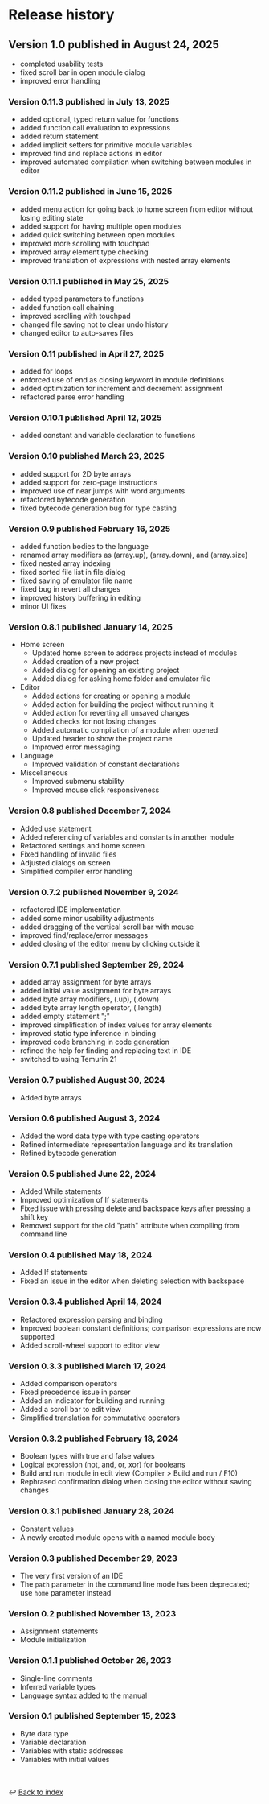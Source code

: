 # Release history

## Version 1.0 published in August 24, 2025
- completed usability tests
- fixed scroll bar in open module dialog
- improved error handling

### Version 0.11.3 published in July 13, 2025
- added optional, typed return value for functions
- added function call evaluation to expressions
- added return statement
- added implicit setters for primitive module variables
- improved find and replace actions in editor
- improved automated compilation when switching between modules in editor

### Version 0.11.2 published in June 15, 2025
- added menu action for going back to home screen from editor without losing editing state
- added support for having multiple open modules
- added quick switching between open modules
- improved more scrolling with touchpad
- improved array element type checking
- improved translation of expressions with nested array elements

### Version 0.11.1 published in May 25, 2025
- added typed parameters to functions
- added function call chaining
- improved scrolling with touchpad
- changed file saving not to clear undo history
- changed editor to auto-saves files

### Version 0.11 published in April 27, 2025
- added for loops
- enforced use of end as closing keyword in module definitions
- added optimization for increment and decrement assignment
- refactored parse error handling

### Version 0.10.1 published April 12, 2025
- added constant and variable declaration to functions

### Version 0.10 published March 23, 2025
- added support for 2D byte arrays
- added support for zero-page instructions
- improved use of near jumps with word arguments
- refactored bytecode generation
- fixed bytecode generation bug for type casting

### Version 0.9 published February 16, 2025
- added function bodies to the language
- renamed array modifiers as (array.up), (array.down), and (array.size)
- fixed nested array indexing
- fixed sorted file list in file dialog
- fixed saving of emulator file name
- fixed bug in revert all changes
- improved history buffering in editing
- minor UI fixes

### Version 0.8.1 published January 14, 2025
- Home screen
  - Updated home screen to address projects instead of modules
  - Added creation of a new project
  - Added dialog for opening an existing project
  - Added dialog for asking home folder and emulator file
- Editor
  - Added actions for creating or opening a module
  - Added action for building the project without running it
  - Added action for reverting all unsaved changes
  - Added checks for not losing changes
  - Added automatic compilation of a module when opened
  - Updated header to show the project name
  - Improved error messaging
- Language
  - Improved validation of constant declarations
- Miscellaneous
  - Improved submenu stability
  - Improved mouse click responsiveness

### Version 0.8 published December 7, 2024
- Added use statement
- Added referencing of variables and constants in another module
- Refactored settings and home screen
- Fixed handling of invalid files
- Adjusted dialogs on screen
- Simplified compiler error handling

### Version 0.7.2 published November 9, 2024
- refactored IDE implementation
- added some minor usability adjustments
- added dragging of the vertical scroll bar with mouse
- improved find/replace/error messages
- added closing of the editor menu by clicking outside it

### Version 0.7.1 published September 29, 2024
- added array assignment for byte arrays
- added initial value assignment for byte arrays
- added byte array modifiers, (.up), (.down)
- added byte array length operator, (.length)
- added empty statement ";"
- improved simplification of index values for array elements
- improved static type inference in binding
- improved code branching in code generation
- refined the help for finding and replacing text in IDE
- switched to using Temurin 21

### Version 0.7 published August 30, 2024
- Added byte arrays

### Version 0.6 published August 3, 2024
- Added the word data type with type casting operators
- Refined intermediate representation language and its translation
- Refined bytecode generation

### Version 0.5 published June 22, 2024
- Added While statements
- Improved optimization of If statements
- Fixed issue with pressing delete and backspace keys after pressing a shift key
- Removed support for the old "path" attribute when compiling from command line

### Version 0.4 published May 18, 2024
- Added If statements
- Fixed an issue in the editor when deleting selection with backspace

### Version 0.3.4 published April 14, 2024
- Refactored expression parsing and binding
- Improved boolean constant definitions; comparison expressions are now supported
- Added scroll-wheel support to editor view

### Version 0.3.3 published March 17, 2024
- Added comparison operators
- Fixed precedence issue in parser
- Added an indicator for building and running
- Added a scroll bar to edit view
- Simplified translation for commutative operators

### Version 0.3.2 published February 18, 2024
- Boolean types with true and false values
- Logical expression (not, and, or, xor) for booleans
- Build and run module in edit view (Compiler > Build and run / F10)
- Rephrased confirmation dialog when closing the editor without saving changes

### Version 0.3.1 published January 28, 2024
- Constant values
- A newly created module opens with a named module body 

### Version 0.3 published December 29, 2023
- The very first version of an IDE
- The `path` parameter in the command line mode has been deprecated;
  use `home` parameter instead

### Version 0.2 published November 13, 2023
- Assignment statements
- Module initialization

### Version 0.1.1 published October 26, 2023
- Single-line comments
- Inferred variable types
- Language syntax added to the manual

### Version 0.1 published September 15, 2023
- Byte data type 
- Variable declaration 
- Variables with static addresses
- Variables with initial values

<br /><br />
:leftwards_arrow_with_hook: [Back to index](../index.md)
